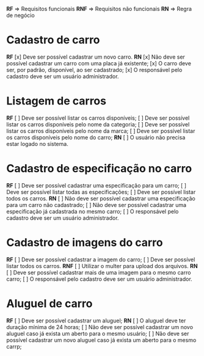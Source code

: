 **RF** => Requisitos funcionais
**RNF** => Requisitos não funcionais
**RN** => Regra de negócio


# Cadastro de carro
**RF**
[x] Deve ser possível cadastrar um novo carro.
**RN**
[x] Não deve ser possível cadastrar um carro com uma placa já existente;
[x] O carro deve ser, por padrão, disponível, ao ser cadastrado;
[x] O responsável pelo cadastro deve ser um usuário administrador.

 
# Listagem de carros
**RF**
[ ] Deve ser possível listar os carros disponíveis;
[ ] Deve ser possível listar os carros disponíveis pelo nome da categoria;
[ ] Deve ser possível listar os carros disponíveis pelo nome da marca;
[ ] Deve ser possível listar os carros disponíveis pelo nome do carro;
**RN**
[ ] O usuário não precisa estar logado no sistema.


# Cadastro de especificação no carro
**RF**
[ ] Deve ser possível cadastrar uma especificação para um carro;
[ ] Deve ser possível listar todas as especificações;
[ ] Deve ser possível listar todos os carros.
**RN**
[ ] Não deve ser possível cadastrar uma especificação para um carro não cadastrado;
[ ] Não deve ser possível cadastrar uma especificação já cadastrada no mesmo carro;
[ ] O responsável pelo cadastro deve ser um usuário administrador.


# Cadastro de imagens do carro
**RF**
[ ] Deve ser possível cadastrar a imagem do carro;
[ ] Deve ser possível listar todos os carros.
**RNF**
[ ] Utilizar o multer para upload dos arquivos.
**RN**
[ ] Deve ser possível cadastrar mais de uma imagem para o mesmo carro carro;
[ ] O responsável pelo cadastro deve ser um usuário administrador.


# Aluguel de carro
**RF**
[ ] Deve ser possível cadastrar um aluguel;
**RN**
[ ] O aluguel deve ter duração mínima de 24 horas;
[ ] Não deve ser possível cadastrar um novo aluguel caso já exista um aberto para o mesmo usuário;
[ ] Não deve ser possível cadastrar um novo aluguel caso já exista um aberto para o mesmo carrp;